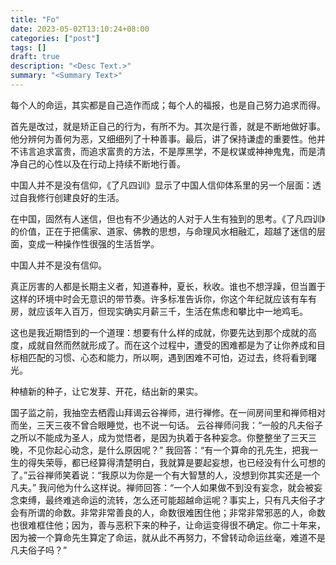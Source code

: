 ```yaml
---
title: "Fo"
date: 2023-05-02T13:10:24+08:00
categories: ["post"]
tags: []
draft: true
description: "<Desc Text.>"
summary: "<Summary Text>"
---
```


每个人的命运，其实都是自己造作而成；每个人的福报，也是自己努力追求而得。

首先是改过，就是矫正自己的行为，有所不为。其次是行善，就是不断地做好事。他分辨何为善何为恶，又细细列了十种善事。最后，讲了保持谦虚的重要性。他并不讳言追求富贵，而追求富贵的方法，不是厚黑学，不是权谋或神神鬼鬼，而是清净自己的心性以及在行动上持续不断地行善。

中国人并不是没有信仰，《了凡四训》显示了中国人信仰体系里的另一个层面：透过自我修行创建良好的生活。

在中国，固然有人迷信，但也有不少通达的人对于人生有独到的思考。《了凡四训》的价值，正在于把儒家、道家、佛教的思想，与命理风水相融汇，超越了迷信的层面，变成一种操作性很强的生活哲学。

中国人并不是没有信仰。

真正厉害的人都是长期主义者，知道春种，夏长，秋收。谁也不想浮躁，但当置于这样的环境中时会无意识的带节奏。许多标准告诉你，你这个年纪就应该有车有房，就应该年入百万，但现实确实月薪三千，生活在焦虑和攀比中一地鸡毛。

这也是我近期悟到的一个道理：想要有什么样的成就，你要先达到那个成就的高度，成就自然而然就形成了。而在这个过程中，遭受的困难都是为了让你养成和目标相匹配的习惯、心态和能力，所以啊，遇到困难不可怕，迈过去，终将看到曙光。

种植新的种子，让它发芽、开花，结出新的果实。

国子监之前，我抽空去栖霞山拜谒云谷禅师，进行禅修。在一间房间里和禅师相对而坐，三天三夜不曾合眼睡觉，也不说一句话。
云谷禅师问我：“一般的凡夫俗子之所以不能成为圣人，成为觉悟者，是因为执着于各种妄念。你整整坐了三天三晚，不见你起心动念，是什么原因呢？”
我回答：“有一个算命的孔先生，把我一生的得失荣辱，都已经算得清楚明白，我就算是要起妄想，也已经没有什么可想的了。”云谷禅师笑着说：“我原以为你是一个有大智慧的人，没想到你其实还是一个凡夫。”
我问他为什么这样说。禅师回答：“一个人如果做不到没有妄念，就会被妄念束缚，最终难逃命运的流转，怎么还可能超越命运呢？事实上，只有凡夫俗子才会有所谓的命数。非常非常善良的人，命数很难困住他；非常非常邪恶的人，命数也很难框住他；因为，善与恶积下来的种子，让命运变得很不确定。你二十年来，因为被一个算命先生算定了命运，就从此不再努力，不曾转动命运丝毫，难道不是凡夫俗子吗？”

